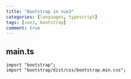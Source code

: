 ```yaml
---
title: "Bootstrap in vue3"
categories: [languages, typescript]
tags: [vue3, bootstrap]
comment: true
---
```


## main.ts

```
import "bootstrap";
import "bootstrap/dist/css/bootstrap.min.css";
```
